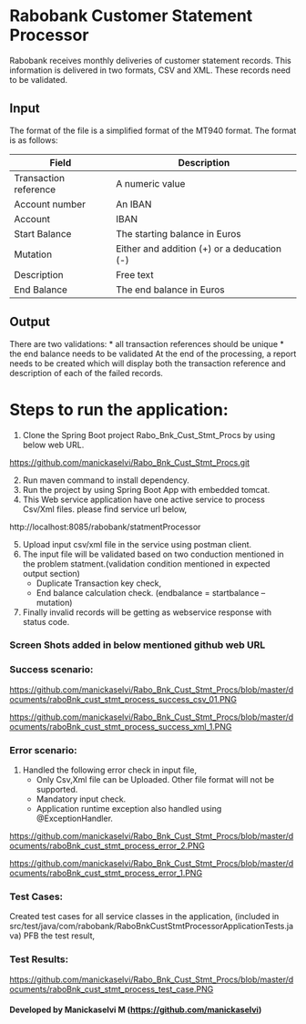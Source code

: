 # Rabobank Customer Statement Processor
Rabobank receives monthly deliveries of customer statement records. This information is delivered in two formats, CSV and XML. These records need to be validated.

## Input
The format of the file is a simplified format of the MT940 format. The format is as follows:

Field  |Description
----|----
Transaction reference  | A numeric value
Account number   | An IBAN 
Account | IBAN 
Start Balance | The starting balance in Euros 
Mutation | Either and addition (+) or a deducation (-) 
Description | Free text 
End Balance | The end balance in Euros 

## Output
There are two validations:
     * all transaction references should be unique
	* the end balance needs to be validated
At the end of the processing, a report needs to be created which will display both the transaction reference and description of each of the failed records.

# Steps to run the application:
1.	Clone the Spring Boot project Rabo_Bnk_Cust_Stmt_Procs by using below web URL.

https://github.com/manickaselvi/Rabo_Bnk_Cust_Stmt_Procs.git

2.	Run maven command to install dependency.
3.	Run the project by using Spring Boot App with embedded tomcat.
4.	This Web service application have one active service to process Csv/Xml files. please find service url below,

http://localhost:8085/rabobank/statmentProcessor

5.	Upload input csv/xml file in the service using postman client.
6.	The input file will be validated based on two conduction mentioned in the problem statment.(validation condition mentioned in expected output section)
      *	Duplicate Transaction key check, 
      *	End balance calculation check. (endbalance = startbalance – mutation)
7.  Finally invalid records will be getting as webservice response with status code. 

### Screen Shots added in below mentioned github web URL
### Success scenario:

https://github.com/manickaselvi/Rabo_Bnk_Cust_Stmt_Procs/blob/master/documents/raboBnk_cust_stmt_process_success_csv_01.PNG

https://github.com/manickaselvi/Rabo_Bnk_Cust_Stmt_Procs/blob/master/documents/raboBnk_cust_stmt_process_success_xml_1.PNG


### Error scenario: 
1.	Handled the following error check in input file,
    *	Only Csv,Xml file can be Uploaded. Other file format will not be supported.
    *	Mandatory input check.
    *	Application runtime exception also handled using @ExceptionHandler.

https://github.com/manickaselvi/Rabo_Bnk_Cust_Stmt_Procs/blob/master/documents/raboBnk_cust_stmt_process_error_2.PNG

https://github.com/manickaselvi/Rabo_Bnk_Cust_Stmt_Procs/blob/master/documents/raboBnk_cust_stmt_process_error_1.PNG


### Test Cases:
Created test cases for all service classes in the application, (included in src/test/java/com/rabobank/RaboBnkCustStmtProcessorApplicationTests.java)
PFB the test result,

### Test Results:

https://github.com/manickaselvi/Rabo_Bnk_Cust_Stmt_Procs/blob/master/documents/raboBnk_cust_stmt_process_test_case.PNG


#### Developed by Manickaselvi M (https://github.com/manickaselvi)
